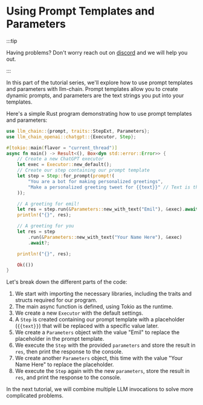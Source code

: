 # Using Prompt Templates and Parameters

:::tip

Having problems? Don't worry reach out on [discord](https://discord.gg/kewN9Gtjt2) and we will help you out.

:::

In this part of the tutorial series, we'll explore how to use prompt templates and parameters with llm-chain. Prompt templates allow you to create dynamic prompts, and parameters are the text strings you put into your templates.

Here's a simple Rust program demonstrating how to use prompt templates and parameters:

```rust
use llm_chain::{prompt, traits::StepExt, Parameters};
use llm_chain_openai::chatgpt::{Executor, Step};

#[tokio::main(flavor = "current_thread")]
async fn main() -> Result<(), Box<dyn std::error::Error>> {
    // Create a new ChatGPT executor
    let exec = Executor::new_default();
    // Create our step containing our prompt template
    let step = Step::for_prompt(prompt!(
        "You are a bot for making personalized greetings",
        "Make a personalized greeting tweet for {{text}}" // Text is the default parameter name, but you can use whatever you want
    ));

    // A greeting for emil!
    let res = step.run(&Parameters::new_with_text("Emil"), &exec).await?;
    println!("{}", res);

    // A greeting for you
    let res = step
        .run(&Parameters::new_with_text("Your Name Here"), &exec)
        .await?;

    println!("{}", res);

    Ok(())
}
```

Let's break down the different parts of the code:

1. We start with importing the necessary libraries, including the traits and structs required for our program.
2. The main async function is defined, using Tokio as the runtime.
3. We create a new `Executor` with the default settings.
4. A `Step` is created containing our prompt template with a placeholder (`{{text}}`) that will be replaced with a specific value later.
5. We create a `Parameters` object with the value "Emil" to replace the placeholder in the prompt template.
6. We execute the `Step` with the provided `parameters` and store the result in `res`, then print the response to the console.
7. We create another `Parameters` object, this time with the value "Your Name Here" to replace the placeholder.
8. We execute the `Step` again with the new `parameters`, store the result in `res`, and print the response to the console.

In the next tutorial, we will combine multiple LLM invocations to solve more complicated problems.
